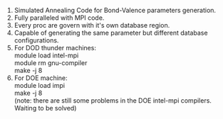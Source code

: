 1. Simulated Annealing Code for Bond-Valence parameters generation.
2. Fully paralleled with MPI code.
3. Every proc are govern with it's own database region.
4. Capable of generating the same parameter but different database configurations.
5. For DOD thunder machines:  
			module load intel-mpi  
			module rm gnu-compiler  
			make -j 8  
6. For DOE machine:  
			module load impi  
			make -j 8  
			(note: there are still some problems in the DOE intel-mpi compilers. Waiting to be solved)  

